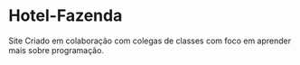 # Hotel-Fazenda
Site Criado em colaboração com colegas de classes com foco em aprender mais sobre programação.
